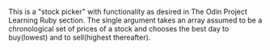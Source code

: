 This is a "stock picker" with functionality as desired in The Odin Project Learning Ruby section.
The single argument takes an array assumed to be a chronological set of prices of a stock and chooses the best day to buy(lowest) and to sell(highest thereafter).
